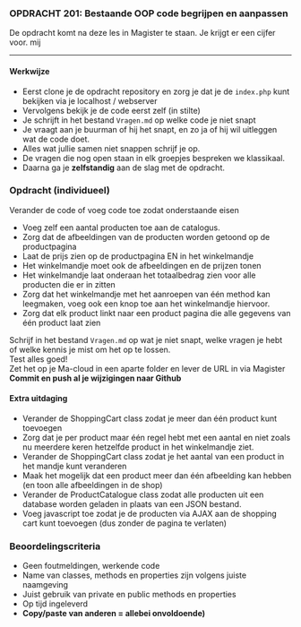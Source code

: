 ### OPDRACHT 201: Bestaande OOP code begrijpen en aanpassen 

De opdracht komt na deze les in Magister te staan. Je krijgt er een cijfer voor. mij

---
#### Werkwijze
* Eerst clone je de opdracht repository en zorg je dat je de `index.php` kunt bekijken via je localhost / webserver
* Vervolgens bekijk je de code eerst zelf (in stilte) 
* Je schrijft in het bestand `Vragen.md` op welke code je niet snapt
* Je vraagt aan je buurman of hij het snapt, en zo ja of hij wil uitleggen wat de code doet.
* Alles wat jullie samen niet snappen schrijf je op.
* De vragen die nog open staan in elk groepjes bespreken we klassikaal.
* Daarna ga je **zelfstandig** aan de slag met de opdracht.

### Opdracht (individueel)

Verander de code of voeg code toe zodat onderstaande eisen

- Voeg zelf een aantal producten toe aan de catalogus.
- Zorg dat de afbeeldingen van de producten worden getoond op de productpagina
- Laat de prijs zien op de productpagina EN in het winkelmandje
- Het winkelmandje moet ook de afbeeldingen en de prijzen tonen
- Het winkelmandje laat onderaan het totaalbedrag zien voor alle producten die er in zitten
- Zorg dat het winkelmandje met het aanroepen van één method kan leegmaken, voeg ook een knop toe aan het winkelmandje hiervoor.
- Zorg dat elk product linkt naar een product pagina die alle gegevens van één product laat zien 

Schrijf in het bestand `Vragen.md` op wat je niet snapt, welke vragen je hebt of welke kennis je mist om het op te lossen.  
Test alles goed!  
Zet het op je Ma-cloud in een aparte folder en lever de URL in via Magister  
**Commit en push al je wijzigingen naar Github**


#### Extra uitdaging
- Verander de ShoppingCart class zodat je meer dan één product kunt toevoegen
- Zorg dat je per product maar één regel hebt met een aantal en niet zoals nu meerdere keren hetzelfde product in het winkelmandje ziet.
- Verander de ShoppingCart class zodat je het aantal van een product in het mandje kunt veranderen
- Maak het mogelijk dat een product meer dan één afbeelding kan hebben (en toon alle afbeeldingen in de shop)
- Verander de ProductCatalogue class zodat alle producten uit een database worden geladen in plaats van een JSON bestand.
- Voeg javascript toe zodat je de producten via AJAX aan de shopping cart kunt toevoegen (dus zonder de pagina te verlaten) 

### Beoordelingscriteria
- Geen foutmeldingen, werkende code
- Name van classes, methods en properties zijn volgens juiste naamgeving
- Juist gebruik van private en public methods en properties
- Op tijd ingeleverd
- **Copy/paste van anderen = allebei onvoldoende)** 
